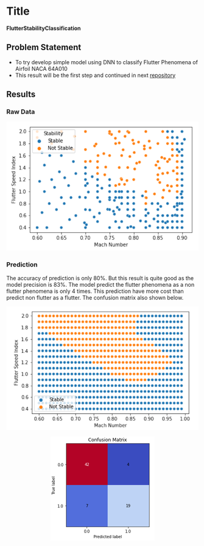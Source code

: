 # Title
**FlutterStabilityClassification**
## Problem Statement
- To try develop simple model using DNN to classify Flutter Phenomena of Airfoil NACA 64A010
- This result will be the first step and continued in next [repository](https://github.com/KukuhIksanMusyahada/Surrogate-Model-Using-DNN-and-POD)

## Results
### Raw Data
<p align="center">
  <img src="https://github.com/KukuhIksanMusyahada/FlutterStabilityClassification/blob/main/data.png">
</p>

### Prediction
The accuracy of prediction is only 80%. But this result is quite good as the model precision is 83%. The model predict the flutter phenomena as a non flutter phenomena is only 4 times. This prediction have more cost than predict non flutter as a flutter. The confusion matrix also shown below.
<p align="center">
  <img src="https://github.com/KukuhIksanMusyahada/FlutterStabilityClassification/blob/main/prediction.png">
</p>
<p align="center">
  <img src="https://github.com/KukuhIksanMusyahada/FlutterStabilityClassification/blob/main/confusion matrix.png">
</p>

